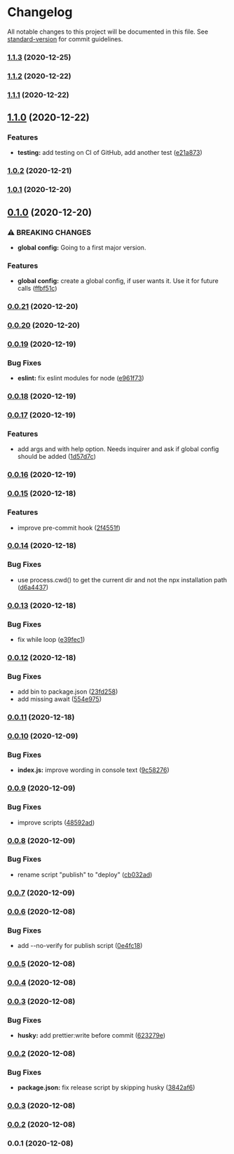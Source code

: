 # Changelog

All notable changes to this project will be documented in this file. See [standard-version](https://github.com/conventional-changelog/standard-version) for commit guidelines.

### [1.1.3](https://github.com/badabam/pprettier/compare/v1.1.2...v1.1.3) (2020-12-25)

### [1.1.2](https://github.com/badabam/pprettier/compare/v1.1.1...v1.1.2) (2020-12-22)

### [1.1.1](https://github.com/badabam/pprettier/compare/v1.0.1...v1.1.1) (2020-12-22)

## [1.1.0](https://github.com/badabam/pprettier/compare/v1.0.2...v1.1.0) (2020-12-22)


### Features

* **testing:** add testing on CI of GitHub, add another test ([e21a873](https://github.com/badabam/pprettier/commit/e21a87367601221272c6b49330376ced4a8a2151))

### [1.0.2](https://github.com/badabam/pprettier/compare/v1.0.1...v1.0.2) (2020-12-21)

### [1.0.1](https://github.com/badabam/pprettier/compare/v1.0.0...v1.0.1) (2020-12-20)

## [0.1.0](https://github.com/badabam/pprettier/compare/v0.0.21...v0.1.0) (2020-12-20)


### ⚠ BREAKING CHANGES

* **global config:** Going to a first major version.

### Features

* **global config:** create a global config, if user wants it. Use it for future calls ([ffbf51c](https://github.com/badabam/pprettier/commit/ffbf51c296e28a21ed2c23951e6441b957c30c35))

### [0.0.21](https://github.com/badabam/pprettier/compare/v0.0.20...v0.0.21) (2020-12-20)

### [0.0.20](https://github.com/badabam/pprettier/compare/v0.0.19...v0.0.20) (2020-12-20)

### [0.0.19](https://github.com/badabam/pprettier/compare/v0.0.18...v0.0.19) (2020-12-19)


### Bug Fixes

* **eslint:** fix eslint modules for node ([e961f73](https://github.com/badabam/pprettier/commit/e961f73ce121159f62852ead2e68fcd49589cc66))

### [0.0.18](https://github.com/badabam/pprettier/compare/v0.0.17...v0.0.18) (2020-12-19)

### [0.0.17](https://github.com/badabam/pprettier/compare/v0.0.16...v0.0.17) (2020-12-19)


### Features

* add args and with help option. Needs inquirer and ask if global config should be added ([1d57d7c](https://github.com/badabam/pprettier/commit/1d57d7ce2185cc72623bedf815cce339b55a7dd7))

### [0.0.16](https://github.com/badabam/pprettier/compare/v0.0.15...v0.0.16) (2020-12-19)

### [0.0.15](https://github.com/badabam/pprettier/compare/v0.0.14...v0.0.15) (2020-12-18)


### Features

* improve pre-commit hook ([2f4551f](https://github.com/badabam/pprettier/commit/2f4551fed4615b2d1881943f13188142bd4d8f7e))

### [0.0.14](https://github.com/badabam/pprettier/compare/v0.0.13...v0.0.14) (2020-12-18)


### Bug Fixes

* use process.cwd() to get the current dir and not the npx installation path ([d6a4437](https://github.com/badabam/pprettier/commit/d6a4437cb50d68976eeb663b17ae8654fc2f748e))

### [0.0.13](https://github.com/badabam/pprettier/compare/v0.0.12...v0.0.13) (2020-12-18)


### Bug Fixes

* fix while loop ([e39fec1](https://github.com/badabam/pprettier/commit/e39fec1fa0259b8ff0f8e3fbc187319653e02d02))

### [0.0.12](https://github.com/badabam/pprettier/compare/v0.0.11...v0.0.12) (2020-12-18)


### Bug Fixes

* add bin to package.json ([23fd258](https://github.com/badabam/pprettier/commit/23fd2583247b179096a3fe046a5afc528f8ea1f5))
* add missing await ([554e975](https://github.com/badabam/pprettier/commit/554e9752e14f6f3fa409163d03ad17f15c5cebd0))

### [0.0.11](https://github.com/badabam/pprettier/compare/v0.0.10...v0.0.11) (2020-12-18)

### [0.0.10](https://github.com/badabam/pprettier/compare/v0.0.9...v0.0.10) (2020-12-09)


### Bug Fixes

* **index.js:** improve wording in console text ([9c58276](https://github.com/badabam/pprettier/commit/9c58276fde1845ffb95bdd17226680ec6821e0bd))

### [0.0.9](https://github.com/badabam/pprettier/compare/v0.0.8...v0.0.9) (2020-12-09)


### Bug Fixes

* improve scripts ([48592ad](https://github.com/badabam/pprettier/commit/48592ad996faa718be64f6a14c5acabef5c5bab4))

### [0.0.8](https://github.com/badabam/pprettier/compare/v0.0.7...v0.0.8) (2020-12-09)


### Bug Fixes

* rename script "publish" to "deploy" ([cb032ad](https://github.com/badabam/pprettier/commit/cb032ad5a13f3173bd6f096770cefa9d8378c3d2))

### [0.0.7](https://github.com/badabam/pprettier/compare/v0.0.6...v0.0.7) (2020-12-09)

### [0.0.6](https://github.com/badabam/pprettier/compare/v0.0.5...v0.0.6) (2020-12-08)


### Bug Fixes

* add --no-verify for publish script ([0e4fc18](https://github.com/badabam/pprettier/commit/0e4fc18d463a32c7eaf7498e9957ea15fe5a9cda))

### [0.0.5](https://github.com/badabam/pprettier/compare/v0.0.4...v0.0.5) (2020-12-08)

### [0.0.4](https://github.com/badabam/pprettier/compare/v0.0.3...v0.0.4) (2020-12-08)

### [0.0.3](https://github.com/badabam/pprettier/compare/v0.0.2...v0.0.3) (2020-12-08)


### Bug Fixes

* **husky:** add prettier:write before commit ([623279e](https://github.com/badabam/pprettier/commit/623279ed4956ff14cfe568f06ec4d76f941b7721))

### [0.0.2](https://github.com/badabam/pprettier/compare/v0.0.1...v0.0.2) (2020-12-08)

### Bug Fixes

- **package.json:** fix release script by skipping husky ([3842af6](https://github.com/badabam/pprettier/commit/3842af6c1be8ee01d813acc70ea45a8045a35e11))

### [0.0.3](https://github.com/badabam/pprettier/compare/v0.0.2...v0.0.3) (2020-12-08)

### [0.0.2](https://github.com/badabam/pprettier/compare/v0.0.1...v0.0.2) (2020-12-08)

### 0.0.1 (2020-12-08)
